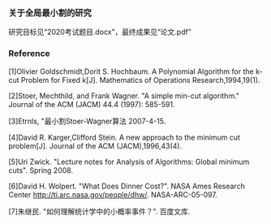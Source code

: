 ### 关于全局最小割的研究

研究目标见“2020考试题目.docx”，最终成果见“论文.pdf”

### Reference

[1]Olivier Goldschmidt,Dorit S. Hochbaum. A Polynomial Algorithm for the k-cut Problem for Fixed k[J]. Mathematics of Operations Research,1994,19(1).

[2]Stoer, Mechthild, and Frank Wagner. "A simple min-cut algorithm." Journal of the ACM (JACM) 44.4 (1997): 585-591.

[3]Etrnls, "最小割Stoer-Wagner算法 2007-4-15.

[4]David R. Karger,Clifford Stein. A new approach to the minimum cut problem[J]. Journal of the ACM (JACM),1996,43(4).

[5]Uri Zwick. "Lecture notes for Analysis of Algorithms: Global minimum cuts". Spring 2008.

[6]David H. Wolpert. "What Does Dinner Cost?". NASA Ames Research Center http://ti.arc.nasa.gov/people/dhw/. NASA-ARC-05-097.

[7]朱继民. "如何理解统计学中的小概率事件？". 百度文库.
